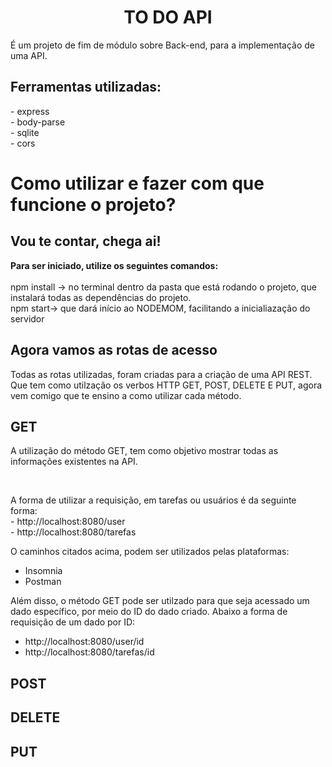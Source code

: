 <h1 align="center"><b>TO DO API</b></h1>

<p>É um projeto de fim de módulo sobre Back-end, para a implementação de uma API.</p>

<h2>Ferramentas utilizadas:</h2>
<p>- express<br>
- body-parse<br>
- sqlite<br>
- cors</p>

<h1>Como utilizar e fazer com que funcione o projeto?</h1>
<h2>Vou te contar, chega ai! </h2>

<p><b>Para ser iniciado, utilize os seguintes comandos: </b><br>
<br>npm install -> no terminal dentro da pasta que está rodando o projeto, que instalará todas as dependências do projeto.
<br>npm start-> que dará início ao NODEMOM, facilitando a inicialiazação do servidor</p>

<h2>Agora vamos as rotas de acesso</h2>

<p>Todas as rotas utilizadas, foram criadas para a criação de uma API REST. Que tem como utilzação os verbos HTTP GET, POST, DELETE E PUT, agora vem comigo que te ensino a como utilizar cada método.</p>

<h2>GET</h2>
<p>A utilização do método GET, tem como objetivo mostrar todas as informações existentes na API.</p><br>
<p> A forma de utilizar a requisição, em tarefas ou usuários é da seguinte forma:<br>
  - http://localhost:8080/user <br>
  - http://localhost:8080/tarefas <br>
 
O caminhos citados acima, podem ser utilizados pelas plataformas:<br>
  - Insomnia 
  - Postman

Além disso, o método GET pode ser utilzado para que seja acessado um dado específico, por meio do ID do dado criado. 
Abaixo a forma de requisição de um dado por ID:
- http://localhost:8080/user/id <br>
- http://localhost:8080/tarefas/id <br>
</p>

<h2>POST</h2>

<h2>DELETE</h2>

<h2>PUT</h2>
